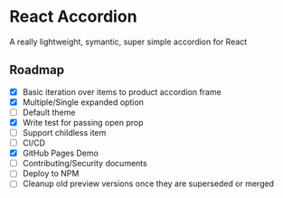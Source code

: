 # React Accordion
A really lightweight, symantic, super simple accordion for React

## Roadmap

- [x] Basic iteration over items to product accordion frame
- [x] Multiple/Single expanded option
- [ ] Default theme
- [x] Write test for passing open prop
- [ ] Support childless item
- [ ] CI/CD
- [x] GitHub Pages Demo
- [ ] Contributing/Security documents
- [ ] Deploy to NPM
- [ ] Cleanup old preview versions once they are superseded or merged
